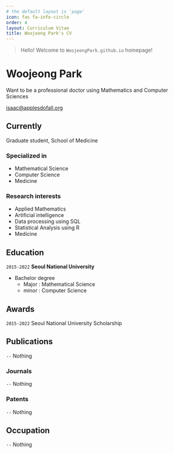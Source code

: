 ```yaml
---
# the default layout is 'page'
icon: fas fa-info-circle
order: 4
layout: Curriculum Vitae
title: Woojeong Park's CV
---
```

<!--
> Add Markdown syntax content to file `_tabs/about.md`{: .filepath } and it will show up on this page.
{: .prompt-tip }
-->

> Hello! Welcome to `WoojeongPark.github.io` homepage! <br>

# Woojeong Park
Want to be a professional doctor using Mathematics and Computer Sciences

<div id="webaddress">
<a href="woojeong1018@snu.ac.kr">isaac@applesdofall.org</a>
</div>


## Currently
Graduate student, School of Medicine

### Specialized in
- Mathematical Science
- Computer Science 
- Medicine


### Research interests
- Applied Mathematics
- Artificial intelligence
- Data processing using SQL
- Statistical Analysis using R
- Medicine


## Education
`2015-2022`
__Seoul National University__
- Bachelor degree
  - Major : Mathematical Science
  - minor : Computer Science

<!--
`2023-Now`
__CHA University__
- Master degree
  - Major : Medicine
-->

## Awards
`2015-2022`
Seoul National University Scholarship


## Publications
`--`
Nothing 

<!-- A list is also available [online](http://scholar.google.co.uk/citations?user=LTOTl0YAAAAJ) -->

### Journals
`--`
Nothing 

### Patents
`--`
Nothing 



## Occupation
`--`
Nothing 

